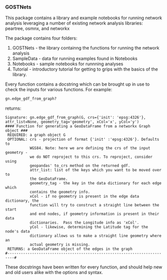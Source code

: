 ### GOSTNets
This package contains a library and example notebooks for running network analysis leveraging a number of existing network analysis libraries: peartree, osmnx, and networkx

The package contains four folders:
1. GOSTNets - the library containng the functions for running the network analysis
2. SampleData - data for running examples found in Notebooks
3. Notebooks - sample notebooks for runnning analyses
4. Tutorial - introductory tutorial for getting to grips with the basics of the library. 

Every function contains a docstring which can be brought up in use to check the inputs for various functions. For example: 

```python
gn.edge_gdf_from_graph?
```

returns: 

```
Signature: gn.edge_gdf_from_graph(G, crs={'init': 'epsg:4326'}, attr_list=None, geometry_tag='geometry', xCol='x', yCol='y')
#### Function for generating a GeoDataFrame from a networkx Graph object ###
 REQUIRED: a graph object G
 OPTIONAL: crs - projection of format {'init' :'epsg:4326'}. Defaults to
           WGS84. Note: here we are defining the crs of the input geometry -
           we do NOT reproject to this crs. To reproject, consider using
           geopandas' to_crs method on the returned gdf.
           attr_list: list of the keys which you want to be moved over to
           the GeoDataFrame.
           geometry_tag - the key in the data dictionary for each edge which
           contains the geometry info.
           xCol - if no geometry is present in the edge data dictionary, the
           function will try to construct a straight line between the start
           and end nodes, if geometry information is present in their data
           dictionaries.  Pass the Longitude info as 'xCol'.
           yCol - likewise, determining the Latitude tag for the node's data
           dictionary allows us to make a straight line geometry where an
           actual geometry is missing.
 RETURNS: a GeoDataFrame object of the edges in the graph
#-------------------------------------------------------------------------#
```

These docstrings have been written for every function, and should help new and old users alike with the options and syntax.

